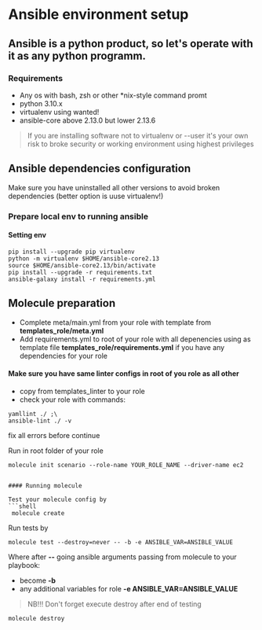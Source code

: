 # Ansible environment setup

## Ansible is a python product, so let's operate with it as any python programm.

### Requirements
- Any os with bash, zsh or other *nix-style command promt
- python 3.10.x
- virtualenv using wanted!
- ansible-core above 2.13.0 but lower 2.13.6

> If you are installing software not to virtualenv or --user 
> it's your own risk to broke security or working environment 
> using highest privileges

## Ansible dependencies configuration

Make sure you have uninstalled all other versions to avoid broken dependencies
(better option is uuse virtualenv!)

### Prepare local env to running ansible
#### Setting env
```shell
pip install --upgrade pip virtualenv
python -m virtualenv $HOME/ansible-core2.13
source $HOME/ansible-core2.13/bin/activate
pip install --upgrade -r requirements.txt
ansible-galaxy install -r requirements.yml
```

## Molecule preparation
  * Complete meta/main.yml from your role with template from __templates_role/meta.yml__
  * Add requirements.yml to root of your role with all depenencies using as template file
  __templates_role/requirements.yml__ if you have any dependencies for your role


#### Make sure you have same linter configs in root of you role as all other
 - copy from templates_linter to your role
 - check your role with commands:
```shell
yamllint ./ ;\
ansible-lint ./ -v
```
fix all errors before continue

Run in root folder of your role
```shell
molecule init scenario --role-name YOUR_ROLE_NAME --driver-name ec2


#### Running molecule

Test your molecule config by
```shell
 molecule create
```

Run tests by
```shell
molecule test --destroy=never -- -b -e ANSIBLE_VAR=ANSIBLE_VALUE
```
Where after __--__ going ansible arguments passing from molecule to your playbook:
 - become __-b__
 - any additional variables for role __-e ANSIBLE_VAR=ANSIBLE_VALUE__

> NB!!! Don't forget execute destroy after end of testing
```shell
molecule destroy
```

